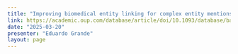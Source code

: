 ```yaml
---
title: "Improving biomedical entity linking for complex entity mentions with LLM-based text simplification"
link: https://academic.oup.com/database/article/doi/10.1093/database/baae067/7721591
date: "2025-03-20"
presenter: "Eduardo Grande"
layout: page
---
```

